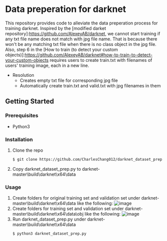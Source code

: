 # Data preperation for darknet
This repository provides code to alleviate the data preperation process for training darknet.
Inspired by the [modified darket repository]:https://github.com/AlexeyAB/darknet, we cannot start training if any txt file name does not match with jpg file name. That is because there won't be any matching txt file when there is no class object in the jpg file. 
Also, step 6 in the [How to train (to detect your custom objects)]:https://github.com/AlexeyAB/darknet#how-to-train-to-detect-your-custom-objects requires users to create train.txt with filenames of users' training image, each in a new line.
* Resolution
  * Creates empty txt file for corresponding jpg file
  * Automatically create train.txt and valid.txt with jpg filenames in them
## Getting Started
### Prerequisites
* Python3
### Installation
1. Clone the repo
   ```sh
   $ git clone https://github.com/CharlesChang012/darknet_dataset_prep.git
   ```
2. Copy darknet_dataset_prep.py to darknet-master\build\darknet\x64\data
### Usage
1. Create folders for original training set and validation set under darknet-master\build\darknet\x64\data like the following:
![image](https://github.com/CharlesChang012/darknet_dataset_prep/pictures/folders.jpg)
2. Create folders for training set and validation set under darknet-master\build\darknet\x64\data\obj like the following:
![image](https://github.com/CharlesChang012/darknet_dataset_prep/pictures/obj_folder.jpg)
3. Run darknet_dataset_prep.py under darknet-master\build\darknet\x64\data
   ```sh
   $ python3 darknet_dataset_prep.py
   ```
